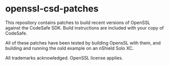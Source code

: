 # openssl-csd-patches

This repository contains patches to build recent versions of OpenSSL
against the CodeSafe SDK.  Build instructions are included with your
copy of CodeSafe.

All of these patches have been tested by building OpensSL with them,
and building and running the osld example on an nShield Solo XC.

All trademarks acknowledged.  OpenSSL license applies.
